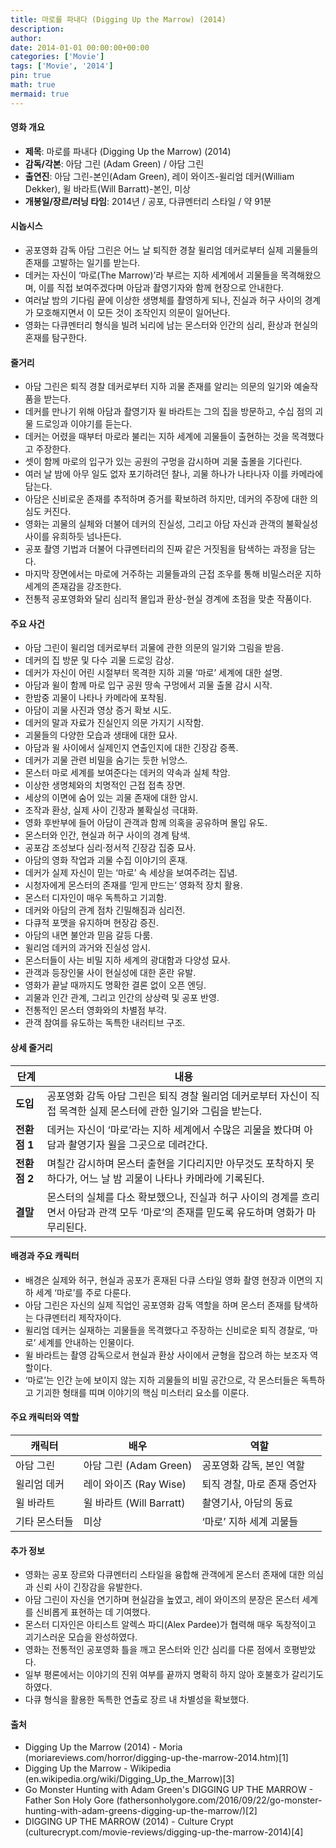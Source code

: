 ```yaml
---
title: 마로를 파내다 (Digging Up the Marrow) (2014)
description: 
author: 
date: 2014-01-01 00:00:00+00:00
categories: ['Movie']
tags: ['Movie', '2014']
pin: true
math: true
mermaid: true
---
```

#### 영화 개요

- **제목**: 마로를 파내다 (Digging Up the Marrow) (2014)  
- **감독/각본**: 아담 그린 (Adam Green) / 아담 그린  
- **출연진**: 아담 그린-본인(Adam Green), 레이 와이즈-윌리엄 데커(William Dekker), 윌 바라트(Will Barratt)-본인, 미상  
- **개봉일/장르/러닝 타임**: 2014년 / 공포, 다큐멘터리 스타일 / 약 91분  

#### 시놉시스

- 공포영화 감독 아담 그린은 어느 날 퇴직한 경찰 윌리엄 데커로부터 실제 괴물들의 존재를 고발하는 일기를 받는다.  
- 데커는 자신이 ‘마로(The Marrow)’라 부르는 지하 세계에서 괴물들을 목격해왔으며, 이를 직접 보여주겠다며 아담과 촬영기자와 함께 현장으로 안내한다.  
- 여러날 밤의 기다림 끝에 이상한 생명체를 촬영하게 되나, 진실과 허구 사이의 경계가 모호해지면서 이 모든 것이 조작인지 의문이 일어난다.  
- 영화는 다큐멘터리 형식을 빌려 뇌리에 남는 몬스터와 인간의 심리, 환상과 현실의 혼재를 탐구한다.

#### 줄거리

- 아담 그린은 퇴직 경찰 데커로부터 지하 괴물 존재를 알리는 의문의 일기와 예술작품을 받는다.  
- 데커를 만나기 위해 아담과 촬영기자 윌 바라트는 그의 집을 방문하고, 수십 점의 괴물 드로잉과 이야기를 듣는다.  
- 데커는 어렸을 때부터 마로라 불리는 지하 세계에 괴물들이 출현하는 것을 목격했다고 주장한다.  
- 셋이 함께 마로의 입구가 있는 공원의 구멍을 감시하며 괴물 출몰을 기다린다.  
- 여러 날 밤에 아무 일도 없자 포기하려던 찰나, 괴물 하나가 나타나자 이를 카메라에 담는다.  
- 아담은 신비로운 존재를 추적하며 증거를 확보하려 하지만, 데커의 주장에 대한 의심도 커진다.  
- 영화는 괴물의 실체와 더불어 데커의 진실성, 그리고 아담 자신과 관객의 불확실성 사이를 유희하듯 넘나든다.  
- 공포 촬영 기법과 더불어 다큐멘터리의 진짜 같은 거짓됨을 탐색하는 과정을 담는다.  
- 마지막 장면에서는 마로에 거주하는 괴물들과의 근접 조우를 통해 비밀스러운 지하 세계의 존재감을 강조한다.  
- 전통적 공포영화와 달리 심리적 몰입과 환상-현실 경계에 초점을 맞춘 작품이다.

#### 주요 사건

- 아담 그린이 윌리엄 데커로부터 괴물에 관한 의문의 일기와 그림을 받음.  
- 데커의 집 방문 및 다수 괴물 드로잉 감상.  
- 데커가 자신이 어린 시절부터 목격한 지하 괴물 ‘마로’ 세계에 대한 설명.  
- 아담과 윌이 함께 마로 입구 공원 땅속 구멍에서 괴물 출몰 감시 시작.  
- 한밤중 괴물이 나타나 카메라에 포착됨.  
- 아담이 괴물 사진과 영상 증거 확보 시도.  
- 데커의 말과 자료가 진실인지 의문 가지기 시작함.  
- 괴물들의 다양한 모습과 생태에 대한 묘사.  
- 아담과 윌 사이에서 실제인지 연출인지에 대한 긴장감 증폭.  
- 데커가 괴물 관련 비밀을 숨기는 듯한 뉘앙스.  
- 몬스터 마로 세계를 보여준다는 데커의 약속과 실체 착암.  
- 이상한 생명체와의 치명적인 근접 접촉 장면.  
- 세상의 이면에 숨어 있는 괴물 존재에 대한 암시.  
- 조작과 환상, 실제 사이 긴장과 불확실성 극대화.  
- 영화 후반부에 들어 아담이 관객과 함께 의혹을 공유하며 몰입 유도.  
- 몬스터와 인간, 현실과 허구 사이의 경계 탐색.  
- 공포감 조성보다 심리·정서적 긴장감 집중 묘사.  
- 아담의 영화 작업과 괴물 수집 이야기의 혼재.  
- 데커가 실제 자신이 믿는 ‘마로’ 속 세상을 보여주려는 집념.  
- 시청자에게 몬스터의 존재를 ‘믿게 만드는’ 영화적 장치 활용.  
- 몬스터 디자인이 매우 독특하고 기괴함.  
- 데커와 아담의 관계 점차 긴밀해짐과 심리전.  
- 다큐적 포맷을 유지하며 현장감 증진.  
- 아담의 내면 불안과 믿음 갈등 다룸.  
- 윌리엄 데커의 과거와 진실성 암시.  
- 몬스터들이 사는 비밀 지하 세계의 광대함과 다양성 묘사.  
- 관객과 등장인물 사이 현실성에 대한 혼란 유발.  
- 영화가 끝날 때까지도 명확한 결론 없이 오픈 엔딩.  
- 괴물과 인간 관계, 그리고 인간의 상상력 및 공포 반영.  
- 전통적인 몬스터 영화와의 차별점 부각.  
- 관객 참여를 유도하는 독특한 내러티브 구조.  

#### 상세 줄거리

| **단계** | **내용** |
|----------|----------|
| **도입** | 공포영화 감독 아담 그린은 퇴직 경찰 윌리엄 데커로부터 자신이 직접 목격한 실제 몬스터에 관한 일기와 그림을 받는다. |
| **전환점 1** | 데커는 자신이 ‘마로’라는 지하 세계에서 수많은 괴물을 봤다며 아담과 촬영기자 윌을 그곳으로 데려간다. |
| **전환점 2** | 며칠간 감시하며 몬스터 출현을 기다리지만 아무것도 포착하지 못하다가, 어느 날 밤 괴물이 나타나 카메라에 기록된다. |
| **결말** | 몬스터의 실체를 다소 확보했으나, 진실과 허구 사이의 경계를 흐리면서 아담과 관객 모두 ‘마로’의 존재를 믿도록 유도하며 영화가 마무리된다. |

#### 배경과 주요 캐릭터

- 배경은 실제와 허구, 현실과 공포가 혼재된 다큐 스타일 영화 촬영 현장과 이면의 지하 세계 ‘마로’를 주로 다룬다.  
- 아담 그린은 자신의 실제 직업인 공포영화 감독 역할을 하며 몬스터 존재를 탐색하는 다큐멘터리 제작자이다.  
- 윌리엄 데커는 실재하는 괴물들을 목격했다고 주장하는 신비로운 퇴직 경찰로, ‘마로’ 세계를 안내하는 인물이다.  
- 윌 바라트는 촬영 감독으로서 현실과 환상 사이에서 균형을 잡으려 하는 보조자 역할이다.  
- ‘마로’는 인간 눈에 보이지 않는 지하 괴물들의 비밀 공간으로, 각 몬스터들은 독특하고 기괴한 형태를 띠며 이야기의 핵심 미스터리 요소를 이룬다.

#### 주요 캐릭터와 역할

| **캐릭터**       | **배우**         | **역할**                    |
|------------------|------------------|-----------------------------|
| 아담 그린        | 아담 그린 (Adam Green)     | 공포영화 감독, 본인 역할         |
| 윌리엄 데커      | 레이 와이즈 (Ray Wise)     | 퇴직 경찰, 마로 존재 증언자      |
| 윌 바라트        | 윌 바라트 (Will Barratt)    | 촬영기사, 아담의 동료            |
| 기타 몬스터들    | 미상             | ‘마로’ 지하 세계 괴물들         |

#### 추가 정보

- 영화는 공포 장르와 다큐멘터리 스타일을 융합해 관객에게 몬스터 존재에 대한 의심과 신뢰 사이 긴장감을 유발한다.  
- 아담 그린이 자신을 연기하며 현실감을 높였고, 레이 와이즈의 분장은 몬스터 세계를 신비롭게 표현하는 데 기여했다.  
- 몬스터 디자인은 아티스트 알렉스 파디(Alex Pardee)가 협력해 매우 독창적이고 괴기스러운 모습을 완성하였다.  
- 영화는 전통적인 공포영화 틀을 깨고 몬스터와 인간 심리를 다룬 점에서 호평받았다.  
- 일부 평론에서는 이야기의 진위 여부를 끝까지 명확히 하지 않아 호불호가 갈리기도 하였다.  
- 다큐 형식을 활용한 독특한 연출로 장르 내 차별성을 확보했다.

#### 출처

- Digging Up the Marrow (2014) - Moria (moriareviews.com/horror/digging-up-the-marrow-2014.htm)[1]  
- Digging Up the Marrow - Wikipedia (en.wikipedia.org/wiki/Digging_Up_the_Marrow)[3]  
- Go Monster Hunting with Adam Green's DIGGING UP THE MARROW - Father Son Holy Gore (fathersonholygore.com/2016/09/22/go-monster-hunting-with-adam-greens-digging-up-the-marrow/)[2]  
- DIGGING UP THE MARROW (2014) - Culture Crypt (culturecrypt.com/movie-reviews/digging-up-the-marrow-2014)[4]
